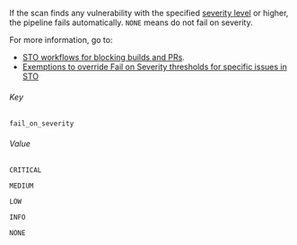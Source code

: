 If the scan finds any vulnerability with the specified [severity level](/docs/security-testing-orchestration/get-started/key-concepts/severities) or higher, the pipeline fails automatically. `NONE` means do not fail on severity.

For more information, go to: 

- [STO workflows for blocking builds and PRs](/docs/security-testing-orchestration/use-sto/stop-builds-based-on-scan-results/stop-pipelines-overview).
- [Exemptions to override Fail on Severity thresholds for specific issues in STO](/docs/security-testing-orchestration/exemptions/exemption-workflows)

###### Key
```
fail_on_severity
```
###### Value


```
CRITICAL
```
```
MEDIUM
```
```
LOW
```
```
INFO
```
```
NONE
```
